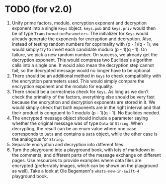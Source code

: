 #  TODO (for v2.0)

1. Unify prime factors, modulo, encryption exponent and decryption exponent into a single `Keys` object. `keys.pub` and `keys.priv` would then be of type `TransformationParameters`. The initializer for `Keys` would already generate the exponents for encryption and decryption. Also, instead of testing random numbers for coprimality with (p - 1)(q - 1), we would simply try to invert each candidate modulo (p - 1)(q - 1). On failure, we pick a new random number. On success, we already get the decryption exponent. This would compress two Euclides's algorithm calls into a single one. It would also mean the decryption step cannot fail, so the decrypted message would no longer have to be optional. 
1. There should be an additional method in `Keys` to check compatibility with the encryption parameters used. This would simply compare the encryption exponent and the modulo for equality.
1. There should be a correctness check for `Keys`. As long as we don't check the primality of the factors, everything else should be very fast because the encryption and decryption exponents are stored in it. We would simply check that both exponents are in the right interval and that their product is congruent to 1 modulo (p - 1)(q - 1). No Euclides needed.
1. The encrypted message object should include a parameter saying whether the original message was of type `Data` or `String`. When decrypting, the result can be an enum value where one case corresponds to `Data` and contains a `Data` object, while the other case is the analogous for `String`.
1. Separate encryption and decryption into different files.
1. Turn the playground into a playground book, with lots of markdown in the comments, and different parts of the message exchange on different pages. Use resources to provide examples where data files are encrypted (preferrably images, which can be shown on the playground as well). Take a look at Ole Begemann's `whats-new-in-swift-4` playground book. 
